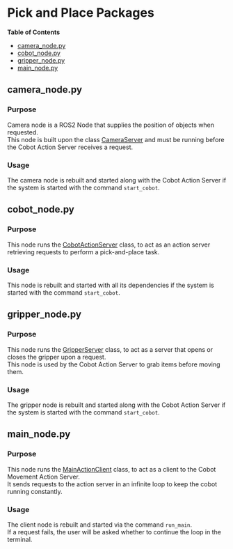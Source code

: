 
<!-- TOC ignore:true -->
# Pick and Place Packages
**Table of Contents**
<!-- TOC -->

* [camera_node.py](#camera_nodepy)
* [cobot_node.py](#cobot_nodepy)
* [gripper_node.py](#gripper_nodepy)
* [main_node.py](#main_nodepy)

<!-- /TOC -->

## camera_node.py
<!-- TOC ignore:true -->
### Purpose
Camera node is a ROS2 Node that supplies the position of objects when requested.\
This node is built upon the class [CameraServer](../nodes/camera_server.py) and must be running before the Cobot Action Server receives a request.

<!-- TOC ignore:true -->
### Usage
The camera node is rebuilt and started along with the Cobot Action Server if the system is started with the command `start_cobot`.

## cobot_node.py
<!-- TOC ignore:true -->
### Purpose
This node runs the [CobotActionServer](../nodes/cobot_movement.py) class, to act as an action server retrieving requests to perform a pick-and-place task.

<!-- TOC ignore:true -->
### Usage
This node is rebuilt and started with all its dependencies if the system is started with the command `start_cobot`.

## gripper_node.py
<!-- TOC ignore:true -->
### Purpose
This node runs the [GripperServer](../nodes/gripper_server.py) class, to act as a server that opens or closes the gripper upon a request.\
This node is used by the Cobot Action Server to grab items before moving them.

<!-- TOC ignore:true -->
### Usage
The gripper node is rebuilt and started along with the Cobot Action Server if the system is started with the command `start_cobot`.

## main_node.py
<!-- TOC ignore:true -->
### Purpose
This node runs the [MainActionClient](../nodes/main_action_client.py) class, to act as a client to the Cobot Movement Action Server.\
It sends requests to the action server in an infinite loop to keep the cobot running constantly.

<!-- TOC ignore:true -->
### Usage
The client node is rebuilt and started via the command `run_main`.\
If a request fails, the user will be asked whether to continue the loop in the terminal.

